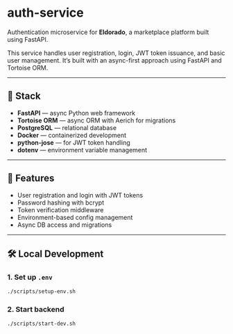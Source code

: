 # auth-service

Authentication microservice for **Eldorado**, a marketplace platform built using FastAPI.

This service handles user registration, login, JWT token issuance, and basic user management. It’s built with an async-first approach using FastAPI and Tortoise ORM.

---

## 🔧 Stack

- **FastAPI** — async Python web framework
- **Tortoise ORM** — async ORM with Aerich for migrations
- **PostgreSQL** — relational database
- **Docker** — containerized development
- **python-jose** — for JWT token handling
- **dotenv** — environment variable management

---

## 🚀 Features

- User registration and login with JWT tokens
- Password hashing with bcrypt
- Token verification middleware
- Environment-based config management
- Async DB access and migrations

---

## 🛠️ Local Development

### 1. Set up `.env`

```bash
./scripts/setup-env.sh
```

### 2. Start backend
```bash
./scripts/start-dev.sh

